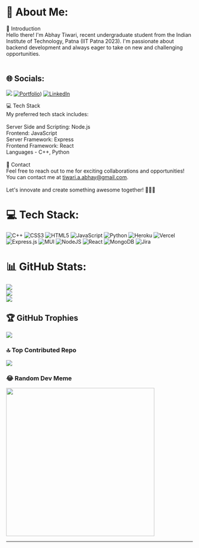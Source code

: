 # 💫 About Me:
👋 Introduction<br>Hello there! I'm Abhay Tiwari, recent undergraduate student from the Indian Institute of Technology, Patna (IIT Patna 2023). I'm passionate about backend development and always eager to take on new and challenging opportunities.<br><br>

## 🌐 Socials:
[![](https://visitcount.itsvg.in/api?id=TAbhay&label=Profile%20Views&color=0&icon=0&pretty=false)](https://visitcount.itsvg.in)
[![Portfolio](https://img.shields.io/badge/Portfolio-8A2BE2)](https://tabhay.github.io/)) 
[![LinkedIn](https://img.shields.io/badge/LinkedIn-%230077B5.svg?logo=linkedin&logoColor=white)](https://linkedin.com/in/https://www.linkedin.com/in/tabhay24/) 

💻 Tech Stack<br>My preferred tech stack includes:<br><br>Server Side and Scripting: Node.js<br>Frontend: JavaScript<br>Server Framework: Express<br>Frontend Framework: React<br>Languages - C++, Python<br><br>📧 Contact<br>Feel free to reach out to me for exciting collaborations and opportunities! <br>You can contact me at tiwari.a.abhay@gmail.com.<br><br>Let's innovate and create something awesome together! 👨‍💻🌟

# 💻 Tech Stack:
![C++](https://img.shields.io/badge/c++-%2300599C.svg?style=flat-square&logo=c%2B%2B&logoColor=white) ![CSS3](https://img.shields.io/badge/css3-%231572B6.svg?style=flat-square&logo=css3&logoColor=white) ![HTML5](https://img.shields.io/badge/html5-%23E34F26.svg?style=flat-square&logo=html5&logoColor=white) ![JavaScript](https://img.shields.io/badge/javascript-%23323330.svg?style=flat-square&logo=javascript&logoColor=%23F7DF1E) ![Python](https://img.shields.io/badge/python-3670A0?style=flat-square&logo=python&logoColor=ffdd54) ![Heroku](https://img.shields.io/badge/heroku-%23430098.svg?style=flat-square&logo=heroku&logoColor=white) ![Vercel](https://img.shields.io/badge/vercel-%23000000.svg?style=flat-square&logo=vercel&logoColor=white) ![Express.js](https://img.shields.io/badge/express.js-%23404d59.svg?style=flat-square&logo=express&logoColor=%2361DAFB) ![MUI](https://img.shields.io/badge/MUI-%230081CB.svg?style=flat-square&logo=material-ui&logoColor=white) ![NodeJS](https://img.shields.io/badge/node.js-6DA55F?style=flat-square&logo=node.js&logoColor=white) ![React](https://img.shields.io/badge/react-%2320232a.svg?style=flat-square&logo=react&logoColor=%2361DAFB) ![MongoDB](https://img.shields.io/badge/MongoDB-%234ea94b.svg?style=flat-square&logo=mongodb&logoColor=white) ![Jira](https://img.shields.io/badge/jira-%230A0FFF.svg?style=flat-square&logo=jira&logoColor=white)
# 📊 GitHub Stats:
![](https://github-readme-stats.vercel.app/api?username=TAbhay&theme=blue-green&hide_border=false&include_all_commits=true&count_private=true)<br/>
![](https://github-readme-streak-stats.herokuapp.com/?user=TAbhay&theme=blue-green&hide_border=false)<br/>
![](https://github-readme-stats.vercel.app/api/top-langs/?username=TAbhay&theme=blue-green&hide_border=false&include_all_commits=true&count_private=true&layout=compact)

## 🏆 GitHub Trophies
![](https://github-profile-trophy.vercel.app/?username=TAbhay&theme=matrix&no-frame=false&no-bg=false&margin-w=4)

### 🔝 Top Contributed Repo
![](https://github-contributor-stats.vercel.app/api?username=TAbhay&limit=5&theme=dark&combine_all_yearly_contributions=true)

### 😂 Random Dev Meme
<img src='https://randommeme-five.vercel.app/' style="height: 400px;"/>

---


<!-- Proudly created with GPRM ( https://gprm.itsvg.in ) -->
